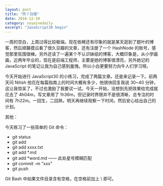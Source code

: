 ```yaml
---
layout: post
title: "所丫日报" 
date: 2016-12-20 
category: soyainedaily 
excerpt: "JavaScript30 begin"
---
```


一周的空白，上周过得比较极端。现在依稀还有印象的就是某天逛到了题叶的博客，然后顺藤摸瓜看了很久豆瓣的文章，还有注册了一个 HashNode 的账号，感觉那里氛围很棒。另外还读了一遍某个不认识妹纸的博客，大概印象是，从小学画画，近两年毕业的，现在是前端工程师，主要是她的博客很漂亮，另外她记的 JavaScript 的笔记让我为自己感到羞愧。所以小白更要努力向牛人们学习呀。

今天开始进行 JavaScript30 的小练习，完成了两篇文章。还是来记录一下。前两天问 Nitish 他花在每篇指南上的时间大概有多少，他很快回复我说 30~40 分钟，这让我惊呆了，不过也激励了我要试一试。今天一开始，没想到先把效果给完成就花去了 4h04m，写文章用了 1h36m，但记录时界限并不是很清晰，总专注的时间有 7h22m。一回生，二回熟，明天再继续观察一下时间，然后安心给出自己的计划。

其他：

今天练习了一些简单的 Git 命令：

- git status
- git add
- git add xxxx.txt
- git add *.md
- git add *word.md —— 此处星号模糊匹配
- git commit -m "xxx"
- git push

Git Bash 中如果文件目录含有空格，在空格前加上 \ 即可。